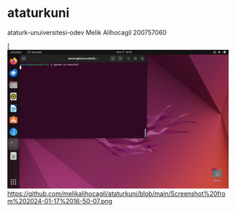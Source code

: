 # ataturkuni
ataturk-unuiversitesi-odev
Melik Alihocagil
200757060

[![alt text](https://github.com/melikalihocagil/ataturkuni/blob/main/Screenshot%20from%202024-01-17%2016-50-07.png)https://github.com/melikalihocagil/ataturkuni/blob/main/Screenshot%20from%202024-01-17%2016-50-07.png
